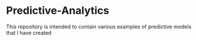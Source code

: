 # Predictive-Analytics
This repository is intended to contain various examples of predictive models that I have created
